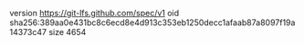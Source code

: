 version https://git-lfs.github.com/spec/v1
oid sha256:389aa0e431bc8c6ecd8e4d913c353eb1250decc1afaab87a8097f19a14373c47
size 4654
